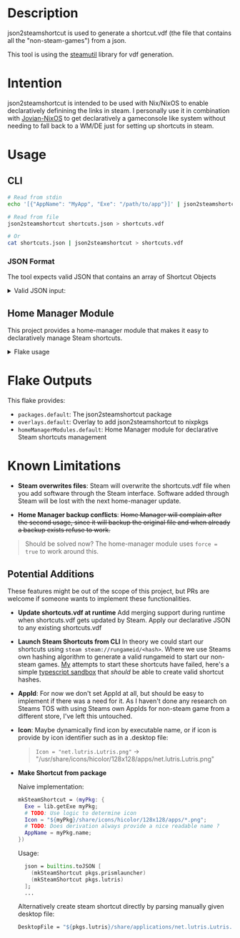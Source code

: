 # Description
json2steamshortcut is used to generate a shortcut.vdf (the file that contains all the "non-steam-games") from a json.

This tool is using the [steamutil](https://github.com/stephen-fox/steamutil) library for vdf generation.

# Intention
json2steamshortcut is intended to be used with Nix/NixOS to enable declaratively definining the links in steam. 
I personally use it in combination with [Jovian-NixOS](https://github.com/Jovian-Experiments/Jovian-NixOS) to get declaratively a gameconsole like system without needing to fall back to a WM/DE just for setting up shortcuts in steam.

# Usage

## CLI

```bash
# Read from stdin
echo '[{"AppName": "MyApp", "Exe": "/path/to/app"}]' | json2steamshortcut > shortcuts.vdf

# Read from file
json2steamshortcut shortcuts.json > shortcuts.vdf

# Or
cat shortcuts.json | json2steamshortcut > shortcuts.vdf
```

### JSON Format

The tool expects valid JSON that contains an array of Shortcut Objects
<details>
<summary>Valid JSON input:</summary>

```json
[
  {
    "AppName": "Performous",
    "Exe": "/usr/bin/performous",
    "StartDir": "/home/user",
    "LaunchOptions": "--fullscreen",
    "Icon": "/path/to/icon.png",
    "Tags": ["Music", "Game"]
  }
]
```
#### Shortcut JSON fields:

- AppName (required): Display name in Steam
- Exe (required): Path to the executable
- StartDir (optional): Working directory
- LaunchOptions (optional): Command line arguments
- Icon (optional): Path to icon file
- Tags (optional): Array of tag strings

</details>


## Home Manager Module
This project provides a home-manager module that makes it easy to declaratively manage Steam shortcuts.

<details>

<summary>Flake usage</summary>


### Flake inputs

Add json2steamshortcut to your flake inputs:

```nix
{
  inputs = {
    # ... your other inputs
    json2steamshortcut = {
      url = "github:/ChrisOboe/json2steamshortcut";
      inputs = { 
        nixpkgs.follows = "nixpkgs";
        flake-utils.follows = "flake-utils";
      };
    };
  };
}
```

### Configuration Example

```nix
{
  config,
  lib,
  pkgs,
  inputs,
  ...
}: {
  # Import the home-manager module
  imports = [
    inputs.json2steamshortcut.homeManagerModules.default
  ];

  # Enable Steam
  programs.steam.enable = true;

  # Configure Steam shortcuts using the module
  home-manager.users."user" = {
    services.steam-shortcuts = {
      enable = true;
      steamUserId = 158842264; # Replace with your Steam user ID
      shortcuts = [
        {
          AppName = "Performous";
          Exe = "${pkgs.performous}/bin/performous";
        }
        {
          AppName = "Firefox";
          Exe = "${pkgs.firefox}/bin/firefox";
          LaunchOptions = "--new-window";
        }
        {
          AppName = "Lutris";

          # Using Executable name directly is also valid as long as you expect `lutris` to be available in $PATH
          # There is no assertion that the file exists at build, use your own discretion  
          Exe = "lutris";
          Icon = "${pkgs.lutris}/share/icons/hicolor/128x128/apps/net.lutris.Lutris.png";
          Tags = ["Gaming" "Emulation"];
        }
      ];
    };
  };
}
```

### Finding Your Steam User ID

Your Steam user ID can be found in several ways:

1. **File system path**: Look in `~/.local/share/Steam/userdata/` or `~/.steam/steam/userdata/` - the numeric folder name is your user ID
2. **Steam profile URL**: Check the URL of your profile page in your browser or in your Steam client.
3. **Steam ID finder websites**: Get your SteamID3 from [findsteamid.com](https://findsteamid.com) or [steamid.io](https://steamid.io/)

## Manual Usage Example

If you prefer to manually manage the VDF file generation:

```nix
{
  config,
  lib,
  pkgs,
  inputs,
  ...
}: let
  # Add the overlay to easily access json2steamshortcut
  nixpkgs.overlays = [ inputs.json2steamshortcut.overlays.default ];
  # Alternatively:
  # inherit (inputs.json2steamshortcut.packages.${stdenv.hostPlatform.system}) json2steamshortcut;
  
  # Declare our shortcuts as JSON, or load from directly from file
  json = builtins.toJSON [
    {
      AppName = "Heroic Games Launcher";
      Exe = "${lib.getExe pkgs.heroic}";
    }
    {
      AppName = "PrismLauncher";
      Exe = "prismlauncher";
    }
  ];

  # Create the vdf file
  vdf = pkgs.runCommand "shortcuts.vdf" {
    nativeBuildInputs = [pkgs.json2steamshortcut];
  } "echo '${json}' | json2steamshortcut > $out";
in {
  # use home-manager to place our shortcuts.vdf at the correct location, make sure to use correct Steam user ID
  home.file.".steam/steam/userdata/158842264/config/shortcuts.vdf" = {
    source = vdf;
    force = true;
  };
  # For MacOS, (untested):
  #home.file."Library/Application Support/Steam/userdata/158842264/config/shortcuts.vdf" = {
  #  source = vdf;
  #  force = true;
  #};
}
```

## Home Manager Shortcut Fields

The home-manager module supports the following fields for each shortcut:

- `AppName` (required): Name of the application as it appears in Steam
- `Exe` (required): Path to the executable, can also be any executable available in $PATH
- `StartDir` (optional): Starting directory for the application
- `LaunchOptions` (optional): Launch options for the application
- `Icon` (optional): Path to icon file
- `Tags` (optional): List of tags for the shortcut


</details>

# Flake Outputs

This flake provides:

- `packages.default`: The json2steamshortcut package
- `overlays.default`: Overlay to add json2steamshortcut to nixpkgs
- `homeManagerModules.default`: Home Manager module for declarative Steam shortcuts management

# Known Limitations

- **Steam overwrites files**: Steam will overwrite the shortcuts.vdf file when you add software through the Steam interface. Software added through Steam will be lost with the next home-manager update.


- **Home Manager backup conflicts**: ~~Home Manager will complain after the second usage, since it will backup the original file and when already a backup exists refuse to work.~~ 
  
 > Should be solved now? The home-manager module uses `force = true` to work around this. 

## Potential Additions

These features might be out of the scope of this project, but PRs are welcome if someone wants to implement these functionalities.

- **Update shortcuts.vdf at runtime** Add merging support during runtime when shortcuts.vdf gets updated by Steam.
  Apply our declarative JSON to any existing shortcuts.vdf

- **Launch Steam Shortcuts from CLI** In theory we could start our shortcuts using `steam steam://rungameid/<hash>`.
  Where we use Steams own hashing algorithm to generate a valid rungameid to start our non-steam games. 
  [My](https://github.com/Joaqim) attempts to start these shortcuts have failed, here's a simple [typescript sandbox](https://kempo.io/projects/cmd3go6dx0008sea4v9v1lfvr) that _should_ be able to create valid shortcut hashes.


- **AppId**: For now we don't set AppId at all, but should be easy to implement if there was a need for it.
  As I haven't done any research on Steams TOS with using Steams own AppIds for non-steam game from a different store, I've left this untouched.


- **Icon**: Maybe dynamically find icon by executable name, or if icon is provide by icon identifier such as in a .desktop file:

  > `Icon = "net.lutris.Lutris.png"` -> "/usr/share/icons/hicolor/128x128/apps/net.lutris.Lutris.png"


- **Make Shortcut from package**

  Naive implementation:
  ```nix
  mkSteamShortcut = (myPkg: {
    Exe = lib.getExe myPkg;
    # TODO: Use logic to determine icon
    Icon = "${myPkg}/share/icons/hicolor/128x128/apps/*.png";
    # TODO: Does derivation always provide a nice readable name ? 
    AppName = myPkg.name; 
  })
  ```
  Usage:
  ```nix
    json = builtins.toJSON [
      (mkSteamShortcut pkgs.prismlauncher)
      (mkSteamShortcut pkgs.lutris)
    ];
    ...
  ```

  Alternatively create steam shortcut directly by parsing manually given desktop file:
  ```nix
  DesktopFile = "${pkgs.lutris}/share/applications/net.lutris.Lutris.desktop"
  ```
  